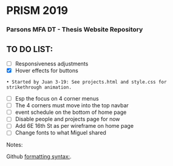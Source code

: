 # PRISM 2019
### Parsons MFA DT - Thesis Website Repository

## TO DO LIST:

- [ ] Responsiveness adjustments
- [x] Hover effects for buttons
```
• Started by Juan 3-19: See projects.html and style.css for strikethrough animation.
```
- [ ] Esp the focus on 4 corner menus
- [ ] The 4 corners must move into the top navbar
- [ ] event schedule on the bottom of home page
- [ ] Disable people and projects page for now
- [ ] Add 6E 16th St as per wireframe on home page
- [ ] Change fonts to what Miguel shared

Notes:


Github [formatting syntax:](https://help.github.com/en/articles/basic-writing-and-formatting-syntax).


